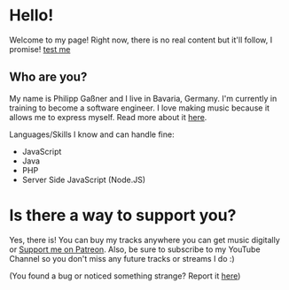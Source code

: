 # Hello!

Welcome to my page! Right now, there is no real content but it'll follow, I promise! [test me](#test)

## Who are you?
My name is Philipp Gaßner and I live in Bavaria, Germany. I'm currently in training to become a software engineer. I love making music because it allows me to express myself. Read more about it [here](#music).

Languages/Skills I know and can handle fine:
* JavaScript
* Java
* PHP
* Server Side JavaScript (Node.JS)

# Is there a way to support you?
Yes, there is! You can buy my tracks anywhere you can get music digitally or [Support me on Patreon](https://www.patreon.com/prismflux). Also, be sure to subscribe to my YouTube Channel so you don't miss any future tracks or streams I do :)

(You found a bug or noticed something strange? Report it [here](https://github.com/thallosaurus/thallosaurus.github.io/issues))